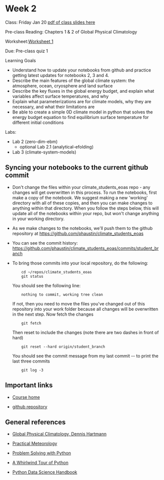 # Week 2
Class: Friday Jan 20
[pdf of class slides here](https://nextcloud.eoas.ubc.ca/s/4EB9NyebRNBCejX)

Pre-class Reading:
Chapters 1 & 2 of Global Physical Climatology

Worksheet:[Worksheet 1]( https://github.com/phaustin/climate_students_eoas/blob/student_branch/worksheets/Worksheet1_students.pdf)

Due:
Pre-class quiz 1

Learning Goals
- Understand how to update your notebooks from github and practice getting latest updates for notebooks 2, 3 and 4.
- Describe the main features of the global climate system: the atmosphere, ocean, cryosphere and land surface
- Describe the key fluxes in the global energy budget, and explain what variables affect surface temperatures, and why
- Explain what parameterizations are for climate models, why they are necessary, and what their limitations are
- Be able to create a simple 0D climate model in python that solves the energy budget equation to find equilibrium surface temperature for different initial conditions

Labs:
- Lab 2 (zero-dim-ebm)
	- optional Lab 2.1 (analytical-efolding)
- Lab 3 (climate-system-models)

## Syncing your notebooks to the current github commit

- Don't change the files within your climate_students_eoas repo - any changes will get overwritten in this process. 
To run the notebooks, first make a copy of the notebook. We suggest making a new 'working' directory with all of these copies, and then
you can make changes to anything within that directory. When you follow the steps below, this will update all of the notebooks within your repo, but
won't change anything in your working directory. 

- As we make changes to the notebooks, we'll push them to the github repository
  at https://github.com/phaustin/climate_students_eoas

- You can see the commit history: https://github.com/phaustin/climate_students_eoas/commits/student_branch

- To bring those commits into your local repository, do the following:

          cd ~/repos/climate_students_eoas
          git status

  You should see the following line:

          nothing to commit, working tree clean

  If not, then you need to move the files you've changed out of this repository into your work folder
  because all changes will be overwritten in the next step. Now fetch the changes

          git fetch

  Then reset to include the changes (note there are two dashes in front of hard)

          git reset --hard origin/student_branch

  You should see the commit message from my last commit -- to print the last three commits

          git log -3


## Important links

* [Course home](https://phaustin.org/climate_2022)

* [github repository](https://github.com/phaustin/climate_students_eoas.git)

## General references

* [Global Physical Climatology, Dennis Hartmann](https://gw2jh3xr2c.search.serialssolutions.com/?sid=sersol&SS_jc=TC0001767901&title=Global%20physical%20climatology)
 

* [Practical Meteorology](https://www.eoas.ubc.ca/books/Practical_Meteorology)

* [Problem Solving with Python](https://phaustin.github.io/Problem-Solving-with-Python/)

* [A Whirlwind Tour of Python](https://jakevdp.github.io/WhirlwindTourOfPython)

* [Python Data Science Handbook](https://jakevdp.github.io/PythonDataScienceHandbook/)
